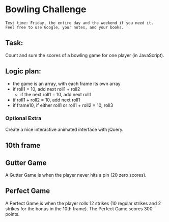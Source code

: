 
Bowling Challenge
=================

    Test time: Friday, the entire day and the weekend if you need it.
    Feel free to use Google, your notes, and your books.

Task: 
-----

Count and sum the scores of a bowling game for one player (in JavaScript).


Logic plan: 
-----------

* the game is an array, with each frame its own array
* if roll1 = 10, add next roll1 + roll2
  * if the next roll1 = 10, add next roll1
* if roll1 + roll2 = 10, add next roll1
* if frame10, if either roll1 or roll1 + roll2 = 10, roll3


### Optional Extra

Create a nice interactive animated interface with jQuery.

## 10th frame

## Gutter Game

A Gutter Game is when the player never hits a pin (20 zero scores).

## Perfect Game

A Perfect Game is when the player rolls 12 strikes (10 regular strikes and 2 strikes for the bonus in the 10th frame). The Perfect Game scores 300 points.

